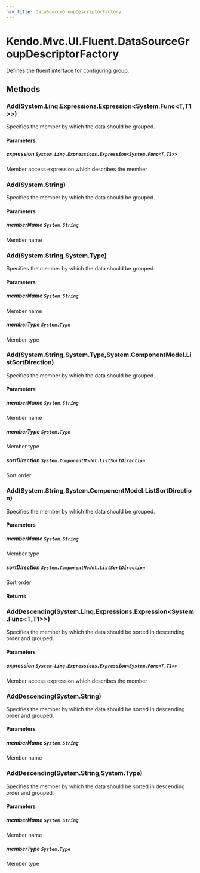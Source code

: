 ```yaml
---
nav_title: DataSourceGroupDescriptorFactory
---
```


# Kendo.Mvc.UI.Fluent.DataSourceGroupDescriptorFactory
Defines the fluent interface for configuring group.




## Methods


### Add(System.Linq.Expressions.Expression\<System.Func\<T,T1\>\>)
Specifies the member by which the data should be grouped.


#### Parameters

##### expression `System.Linq.Expressions.Expression<System.Func<T,T1>>`
Member access expression which describes the member





### Add(System.String)
Specifies the member by which the data should be grouped.


#### Parameters

##### memberName `System.String`
Member name





### Add(System.String,System.Type)
Specifies the member by which the data should be grouped.


#### Parameters

##### memberName `System.String`
Member name

##### memberType `System.Type`
Member type





### Add(System.String,System.Type,System.ComponentModel.ListSortDirection)
Specifies the member by which the data should be grouped.


#### Parameters

##### memberName `System.String`
Member name

##### memberType `System.Type`
Member type

##### sortDirection `System.ComponentModel.ListSortDirection`
Sort order





### Add(System.String,System.ComponentModel.ListSortDirection)
Specifies the member by which the data should be grouped.


#### Parameters

##### memberName `System.String`
Member type

##### sortDirection `System.ComponentModel.ListSortDirection`
Sort order



#### Returns




### AddDescending(System.Linq.Expressions.Expression\<System.Func\<T,T1\>\>)
Specifies the member by which the data should be sorted in descending order and grouped.


#### Parameters

##### expression `System.Linq.Expressions.Expression<System.Func<T,T1>>`
Member access expression which describes the member





### AddDescending(System.String)
Specifies the member by which the data should be sorted in descending order and grouped.


#### Parameters

##### memberName `System.String`
Member name





### AddDescending(System.String,System.Type)
Specifies the member by which the data should be sorted in descending order and grouped.


#### Parameters

##### memberName `System.String`
Member name

##### memberType `System.Type`
Member type






